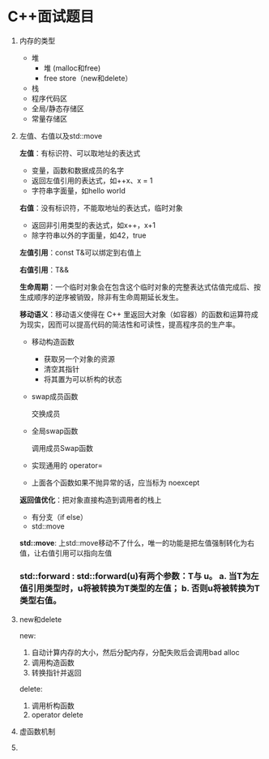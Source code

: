 # C++面试题目

1. 内存的类型

   - 堆
     - 堆 (malloc和free)
     - free store（new和delete）
   - 栈
   - 程序代码区
   - 全局/静态存储区
   - 常量存储区

2. 左值、右值以及std::move

   **左值**：有标识符、可以取地址的表达式

   - 变量，函数和数据成员的名字
   - 返回左值引用的表达式，如++x、x = 1
   - 字符串字面量，如hello world

   **右值**：没有标识符，不能取地址的表达式，临时对象

   - 返回非引用类型的表达式，如x++，x+1
   - 除字符串以外的字面量，如42，true

   **左值引用**：const T&可以绑定到右值上

   **右值引用**：T&&

   **生命周期**：一个临时对象会在包含这个临时对象的完整表达式估值完成后、按生成顺序的逆序被销毁，除非有生命周期延长发生。

   **移动语义**：移动语义使得在 C++ 里返回大对象（如容器）的函数和运算符成为现实，因而可以提高代码的简洁性和可读性，提高程序员的生产率。

   - 移动构造函数

     - 获取另一个对象的资源
     - 清空其指针
     - 将其置为可以析构的状态	

   - swap成员函数

     交换成员

   - 全局swap函数

     调用成员Swap函数

   - 实现通用的 operator=

   - 上面各个函数如果不抛异常的话，应当标为 noexcept

   **返回值优化**：把对象直接构造到调用者的栈上

   - 有分支（if else）
   - std::move

   **std::move**: 上std::move移动不了什么，唯一的功能是把左值强制转化为右值，让右值引用可以指向左值

   ###  **std::forward** : std::forward<T>(u)有两个参数：T与 u。 a. 当T为左值引用类型时，u将被转换为T类型的左值； b. 否则u将被转换为T类型右值。

3. new和delete

   new:

   1. 自动计算内存的大小，然后分配内存，分配失败后会调用bad alloc
   2. 调用构造函数
   3. 转换指针并返回

   delete:

   1. 调用析构函数
   2. operator delete

4. 虚函数机制

5. 

